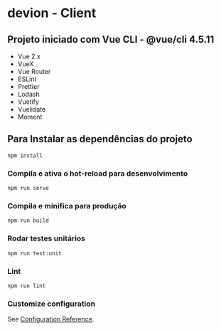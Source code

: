 # devion - Client

## Projeto iniciado com Vue CLI - @vue/cli 4.5.11

- Vue 2.x
- VueX
- Vue Router
- ESLint
- Prettier
- Lodash
- Vuetify
- Vuelidate
- Moment

## Para Instalar as dependências do projeto

```
npm install
```

### Compila e ativa o hot-reload para desenvolvimento

```
npm run serve
```

### Compila e minifica para produção

```
npm run build
```

### Rodar testes unitários

```
npm run test:unit
```

### Lint

```
npm run lint
```

### Customize configuration

See [Configuration Reference](https://cli.vuejs.org/config/).
